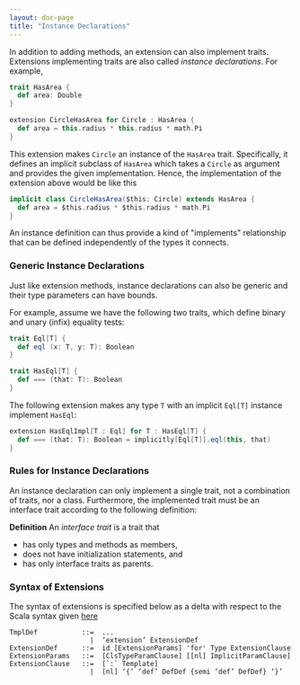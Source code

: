 ```yaml
---
layout: doc-page
title: "Instance Declarations"
---
```


In addition to adding methods, an extension can also implement traits. Extensions implementing traits are also called _instance declarations_. For example,

```scala
trait HasArea {
  def area: Double
}

extension CircleHasArea for Circle : HasArea {
  def area = this.radius * this.radius * math.Pi
}
```

This extension makes `Circle` an instance of the `HasArea` trait. Specifically, it defines an implicit subclass of `HasArea`
which takes a `Circle` as argument and provides the given implementation. Hence, the implementation of the extension above would be like this

```scala
implicit class CircleHasArea($this: Circle) extends HasArea {
  def area = $this.radius * $this.radius * math.Pi
}
```

An instance definition can thus provide a kind of "implements" relationship that can be defined independently of the types it connects.

### Generic Instance Declarations

Just like extension methods, instance declarations can also be generic and their type parameters can have bounds.

For example, assume we have the following two traits, which define binary and unary (infix) equality tests:

```scala
trait Eql[T] {
  def eql (x: T, y: T): Boolean
}

trait HasEql[T] {
  def === (that: T): Boolean
}
```

The following extension makes any type `T` with an implicit `Eql[T]` instance implement `HasEql`:

```scala
extension HasEqlImpl[T : Eql] for T : HasEql[T] {
  def === (that: T): Boolean = implicitly[Eql[T]].eql(this, that)
}
```

### Rules for Instance Declarations

An instance declaration can only implement a single trait, not a combination of traits, nor a class. Furthermore,
the implemented trait must be an interface trait according to the following definition:

**Definition** An _interface trait_ is a trait that
 - has only types and methods as members,
 - does not have initialization statements, and
 - has only interface traits as parents.

### Syntax of Extensions

The syntax of extensions is specified below as a delta with respect to the Scala syntax given [here](http://dotty.epfl.ch/docs/internals/syntax.html)

    TmplDef           ::=  ...
                        |  ‘extension’ ExtensionDef
    ExtensionDef      ::=  id [ExtensionParams] 'for' Type ExtensionClause
    ExtensionParams   ::=  [ClsTypeParamClause] [[nl] ImplicitParamClause]
    ExtensionClause   ::=  [`:` Template]
                        |  [nl] ‘{’ ‘def’ DefDef {semi ‘def’ DefDef} ‘}’
